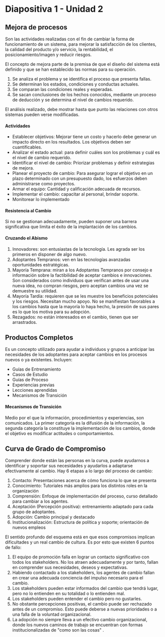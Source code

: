 # Diapositiva 1 - Unidad 2

## Mejora de procesos

Son las actividades realizadas con el fin de cambiar la forma de funcionamiento de un sistema, para mejorar la satisfacción de los clientes, la calidad del producto y/o servicio, la rentabilidad, el posicionamiento/imagen y reducir riesgos.

El concepto de mejora parte de la premisa de que el diseño del sistema está definido y que se han establecido las normas para su operación.

1. Se analiza el problema y se identifica el proceso que presenta fallas.
2. Se determinan los estados, condiciones y conductas actuales.
3. Se comparan las condiciones reales y esperadas.
4. Se sacan conclusiones de los hechos conocidos, mediante un proceso de deducción y se determina el nivel de cambios requerido.

El análisis realizado, debe mostrar hasta que punto las relaciones con otros sistemas pueden verse modificadas.

#### Actividades

- Establecer objetivos: Mejorar tiene un costo y hacerlo debe generar un impacto directo en los resultados. Los objetivos deben ser cuantificables.
- Analizar el estado actual: para definir cuáles son los problemas y cuál es el nivel de cambio requerido.
- Identificar el nivel de cambio: Priorizar problemas y definir estrategias de mejora.
- Planear el proyecto de cambio: Para asegurar lograr el objetivo en un plazo determinado con un presupuesto dado, los esfuerzos deben administrarse como proyectos.
- Armar el equipo: Cantidad y calificación adecuada de recursos.
- Implementar el cambio: capacitar al personal, brindar soporte.
- Monitorear lo implementado

#### Resistencia al Cambio

Si no se gestionan adecuadamente, pueden suponer una barrera significativa que limita el éxito de la implantación de los cambios.

#### Cruzando el Abismo

1. Innovadores: son entusiastas de la tecnología. Les agrada ser los primeros en disponer de algo nuevo.
2. Adoptantes Tempranos: ven en las tecnologías avanzadas oportunidades estratégicas.
3. Mayoría Temprana: miran a los Adoptantes Tempranos por consejo e información sobre la factibilidad de aceptar cambios e innovaciones. Son considerados como individuos que verifican antes de usar una nueva idea, no compran riesgos, pero aceptan cambios una vez se demuestre su utilidad.
4. Mayoría Tardía: requieren que se les muestre los beneficios potenciales y los riesgos. Necesitan mucho apoyo. No se manifiestan favorables a los cambios hasta que la mayoría lo haya hecho, la presión de sus pares es lo que los motiva para su adopción.
5. Rezagados: no están interesados en el cambio, tienen que ser arrastrados.

## Productos Completos

Es un concepto utilizado para ayudar a individuos y grupos a anticipar las necesidades de los adoptantes para aceptar cambios en los procesos nuevos o ya existentes. Incluyen:

- Guías de Entrenamiento
- Casos de Estudio
- Guías de Proceso
- Experiencias previas
- Lecciones aprendidas
- Mecanismos de Transición

#### Mecanismos de Transición

Medio por el que la información, procedimientos y experiencias, son comunicados. La primer categoría es la difusión de la información, la segunda categoría la constituye la implementación de los cambios, donde el objetivo es modificar actitudes o comportamientos.

## Curva de Grado de Compromiso

Comprender donde están las personas en la curva, puede ayudarnos a identificar y soportar sus necesidades y ayudarlos a adaptarse efectivamente al cambio. Hay 6 etapas a lo largo del proceso de cambio:

1. Contacto: Presentaciones acerca de cómo funciona lo que se presenta
2. Conocimiento: Tutoriales más amplios para los distintos roles en la organización
3. Comprensión: Enfoque de implementación del proceso, curso detallado para cambiar a los agentes.
4. Aceptación (Percepción positiva): entrenamiento adaptado para cada grupo de adoptantes.
5. Adopción: Cambio principal y destacado
6. Institucionalización: Estructura de política y soporte; orientación de nuevos empleos

El sentido profundo del esquema está en que esos compromisos implican dificultades y un real cambio de cultura. Es por esto que existen 6 puntos de fallo:

1. El equipo de promoción falla en lograr un contacto significativo con todos los stakeholders. No los atraen adecuadamente y por tanto, fallan en comprender sus necesidades, deseos y expectativas.
2. Habiendo contactado a los stakeholders, los agentes de cambio fallan en crear una adecuada conciencia del impulso necesario para el cambio.
3. Los stakeholders pueden estar informados del cambio que tendrá lugar, pero no lo entienden en su totalidad o lo entienden mal.
4. Los stakeholders pueden entender el cambio pero no gustarles.
5. No obstante percepciones positivas, el cambio puede ser rechazado antes de un compromiso. Esto puede deberse a nuevas prioridades o a una falla de la voluntad organizacional.
6. La adopción no siempre lleva a un efectivo cambio organizacional, donde los nuevos caminos de trabajo se encuentran con formas institucionalizadas de "como son las cosas" .
